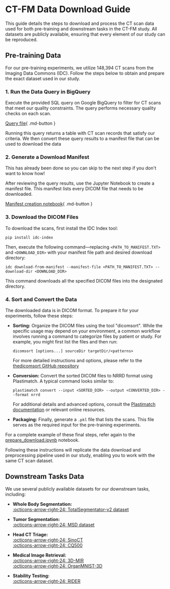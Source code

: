 # CT-FM Data Download Guide

This guide details the steps to download and process the CT scan data used for both pre-training and downstream tasks in the CT-FM study. All datasets are publicly available, ensuring that every element of our study can be reproduced.

## Pre-training Data

For our pre-training experiments, we utilize 148,394 CT scans from the Imaging Data Commons (IDC). Follow the steps below to obtain and prepare the exact dataset used in our study.

### 1. Run the Data Query in BigQuery

Execute the provided SQL query on Google BigQuery to filter for CT scans that meet our quality constraints. The query performs necessary quality checks on each scan.

[Query file](https://github.com/project-lighter/CT-FM/tree/main/notebooks/data-download/query.sql){ .md-button }

Running this query returns a table with CT scan records that satisfy our criteria. We then convert these query results to a manifest file that can be used to download the data

### 2. Generate a Download Manifest
This has already been done so you can skip to the next step if you don't want to know how!

After reviewing the query results, use the Jupyter Notebook to create a manifest file. This manifest lists every DICOM file that needs to be downloaded.

[Manifest creation notebook](https://github.com/project-lighter/CT-FM/tree/main/notebooks/data-download/prepare_download.ipynb){ .md-button }

### 3. Download the DICOM Files

To download the scans, first install the IDC Index tool:

```
pip install idc-index
```

Then, execute the following command—replacing `<PATH_TO_MANIFEST.TXT>` and `<DOWNLOAD_DIR>` with your manifest file path and desired download directory:

```
idc download-from-manifest --manifest-file <PATH_TO_MANIFEST.TXT> --download-dir <DOWNLOAD_DIR>
```

This command downloads all the specified DICOM files into the designated directory.

### 4. Sort and Convert the Data

The downloaded data is in DICOM format. To prepare it for your experiments, follow these steps:

- **Sorting:** Organize the DICOM files using the tool "dicomsort". While the specific usage may depend on your environment, a common workflow involves running a command to categorize files by patient or study. For example, you might first list the files and then run:
    
    ```
    dicomsort [options...] sourceDir targetDir/<patterns>
    ```
    
    For more detailed instructions and options, please refer to the [thedicomsort GitHub repository](https://github.com/pieper/dicomsort) 

- **Conversion:** Convert the sorted DICOM files to NRRD format using Plastimatch. A typical command looks similar to:
    
    ```
    plastimatch convert --input <SORTED_DIR> --output <CONVERTED_DIR> --format nrrd
    ```
    
    For additional details and advanced options, consult the [Plastimatch documentation](http://plastimatch.org) or relevant online resources.

- **Packaging:** Finally, generate a `.pkl` file that lists the scans. This file serves as the required input for the pre-training experiments.

For a complete example of these final steps, refer again to the [prepare_download.ipynb](https://github.com/project-lighter/CT-FM/tree/main/notebooks/data-download/prepare_download.ipynb) notebook.

Following these instructions will replicate the data download and preprocessing pipeline used in our study, enabling you to work with the same CT scan dataset.


## Downstream Tasks Data

We use several publicly available datasets for our downstream tasks, including:
<div class="grid cards" markdown>

- **Whole Body Segmentation:**  
  [:octicons-arrow-right-24: TotalSegmentator-v2 dataset](https://zenodo.org/records/8367088)

- **Tumor Segmentation:**  
  [:octicons-arrow-right-24: MSD dataset](http://medicaldecathlon.com/dataaws/)

- **Head CT Triage:**  
  [:octicons-arrow-right-24: SinoCT](https://stanfordaimi.azurewebsites.net/datasets?domain=HEAD%2FBRAIN%2FNECK)  
  [:octicons-arrow-right-24: CQ500](https://academictorrents.com/details/47e9d8aab761e75fd0a81982fa62bddf3a173831)

- **Medical Image Retrieval:**  
  [:octicons-arrow-right-24: 3D-MIR](http://medicaldecathlon.com/dataaws/)  
  [:octicons-arrow-right-24: OrganMNIST-3D](https://zenodo.org/records/10519652)

- **Stability Testing:**  
  [:octicons-arrow-right-24: RIDER](https://www.cancerimagingarchive.net/collection/rider-lung-ct/)
</div>
